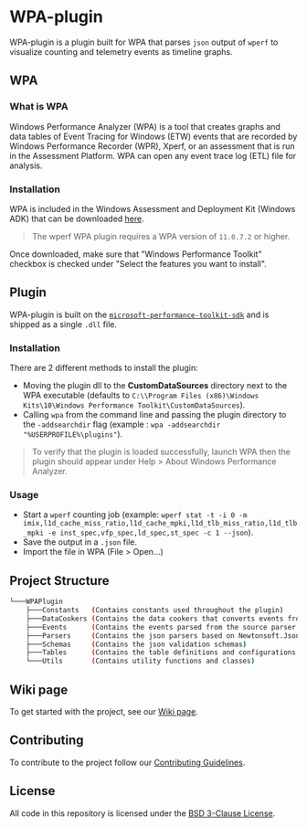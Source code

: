# WPA-plugin
WPA-plugin is a plugin built for WPA that parses `json` output of `wperf` to visualize counting and telemetry events as timeline graphs.

## WPA
###  What is WPA
Windows Performance Analyzer (WPA) is a tool that creates graphs and data tables of Event Tracing for Windows (ETW) events
that are recorded by Windows Performance Recorder (WPR), Xperf, or an assessment that is run in the
Assessment Platform. WPA can open any event trace log (ETL) file for analysis.

### Installation
WPA is included in the Windows Assessment and Deployment Kit (Windows ADK) that can be downloaded [here](https://go.microsoft.com/fwlink/?linkid=2243390).

> The wperf WPA plugin requires a WPA version of `11.0.7.2` or higher.

Once downloaded, make sure that "Windows Performance Toolkit" checkbox is checked under "Select the features you want to install".

## Plugin

WPA-plugin is built on the [`microsoft-performance-toolkit-sdk`](https://github.com/microsoft/microsoft-performance-toolkit-sdk) and is shipped as a single
`.dll` file.

### Installation

There are 2 different methods to install the plugin:

- Moving the plugin dll to the **CustomDataSources** directory next
to the WPA executable (defaults to `C:\\Program Files (x86)\Windows Kits\10\Windows Performance Toolkit\CustomDataSources`).
- Calling `wpa` from the command line and passing the plugin directory to the `-addsearchdir` flag (example : `wpa -addsearchdir "%USERPROFILE%\plugins"`).

> To verify that the plugin is loaded successfully, launch WPA then the plugin should appear under Help > About Windows Performance Analyzer.


### Usage
 - Start a `wperf` counting job (example: `wperf stat -t -i 0 -m imix,l1d_cache_miss_ratio,l1d_cache_mpki,l1d_tlb_miss_ratio,l1d_tlb_mpki -e inst_spec,vfp_spec,ld_spec,st_spec -c 1 --json`).
 - Save the output in a `.json` file.
 - Import the file in WPA (File > Open...)


## Project Structure

```bash
└───WPAPlugin
    ├───Constants   (Contains constants used throughout the plugin)
    ├───DataCookers (Contains the data cookers that converts events from their generic form to be consumable by the tables)
    ├───Events      (Contains the events parsed from the source parser as well as the events cooked by the data cookers )
    ├───Parsers     (Contains the json parsers based on Newtonsoft.Json)
    ├───Schemas     (Contains the json validation schemas)
    ├───Tables      (Contains the table definitions and configurations to be displayed in WPA)
    └───Utils       (Contains utility functions and classes)
```
## Wiki page

To get started with the project, see our [Wiki page](https://gitlab.com/Linaro/WindowsPerf/wpa-plugin/-/wikis/home).

## Contributing

To contribute to the project follow our [Contributing Guidelines](CONTRIBUTING.md).

## License

All code in this repository is licensed under the [BSD 3-Clause License](LICENSE).
